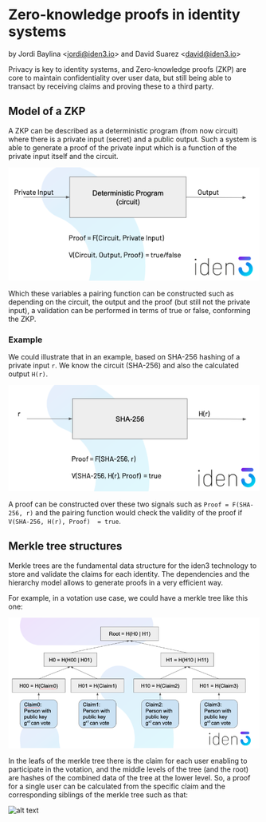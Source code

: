 # Zero-knowledge proofs in identity systems
by Jordi Baylina &lt;<jordi@iden3.io>&gt; and David Suarez &lt;<david@iden3.io>&gt;

Privacy is key to identity systems, and Zero-knowledge proofs (ZKP) are core to maintain confidentiality over user data, but still being able to transact by receiving claims and proving these to a third party. 

## Model of a ZKP

A ZKP can be described as a deterministic program (from now circuit) where there is a private input (secret) and a public output. Such a system is able to generate a proof of the private input which is a function of the private input itself and the circuit.

![alt text](./media/ZKP1.png "ZKP")

Which these variables a pairing function can be constructed such as depending on the circuit, the output and the proof (but still not the private input), a validation can be performed in terms of true or false, conforming the ZKP.

### Example 

We could illustrate that in an example, based on SHA-256 hashing of a private input `r`. We know the circuit (SHA-256) and also the calculated output `H(r)`. 

![alt text](./media/ZKP_example.png "ZKP Example")

A proof can be constructed over these two signals such as `Proof = F(SHA-256, r)` and the pairing function would check the validity of the proof if `V(SHA-256, H(r), Proof)  = true`.


## Merkle tree structures

Merkle trees are the fundamental data structure for the iden3 technology to store and validate the claims for each identity. The dependencies and the hierarchy model allows to generate proofs in a very efficient way.  

For example, in a votation use case, we could have a merkle tree like this one:

![alt text](./media/MerkleTree1.png "Merkle Tree")

In the leafs of the merkle tree there is the claim for each user enabling to participate in the votation, and the middle levels of the tree (and the root) are hashes of the combined data of the tree at the lower level. So, a proof for a single user can be calculated from the specific claim and the corresponding siblings of the merkle tree such as that:

![alt text](./media/MerkleTree2.png "Merkle Tree")



